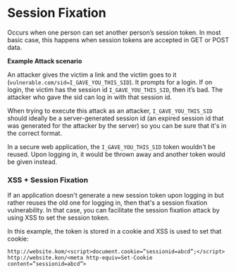 # Session Fixation

Occurs when one person can set another person’s session token. In most basic case, this happens when session tokens are accepted in GET or POST data.

**Example Attack scenario**

An attacker gives the victim a link and the victim goes to it (`vulnerable.com/sid=I_GAVE_YOU_THIS_SID`). It prompts for a login. If on login, the victim has the session id `I_GAVE_YOU_THIS_SID`, then it’s bad. The attacker who gave the sid can log in with that session id.

When trying to execute this attack as an attacker, `I_GAVE_YOU_THIS_SID` should ideally be a server-generated session id (an expired session id that was generated for the attacker by the server) so you can be sure that it's in the correct format.

In a secure web application, the `I_GAVE_YOU_THIS_SID` token wouldn't be reused. Upon logging in, it would be thrown away and another token would be given instead.

### XSS + Session Fixation

If an application doesn't generate a new session token upon logging in but rather reuses the old one for logging in, then that's a session fixation vulnerability. In that case, you can facilitate the session fixation attack by using XSS to set the session token.

In this example, the token is stored in a cookie and XSS is used to set that cookie:

```
http://website.kom/<script>document.cookie=”sessionid=abcd”;</script>
http://website.kon/<meta http-equiv=Set-Cookie content=”sessionid=abcd”>
```

